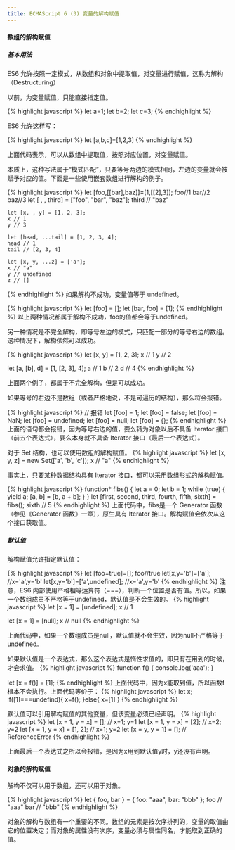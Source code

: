 ```yaml
---
title: ECMAScript 6 (3) 变量的解构赋值
---
```


#### 数组的解构赋值
##### 基本用法
ES6 允许按照一定模式，从数组和对象中提取值，对变量进行赋值，这称为解构（Destructuring）

以前，为变量赋值，只能直接指定值。

{% highlight javascript %}
    let a=1;
    let b=2;
    let c=3;
{% endhighlight %}

ES6 允许这样写：

{% highlight javascript %}
    let [a,b,c]=[1,2,3]
{% endhighlight %}

上面代码表示，可以从数组中提取值，按照对应位置，对变量赋值。

本质上，这种写法属于“模式匹配”，只要等号两边的模式相同，左边的变量就会被赋予对应的值。下面是一些使用嵌套数组进行解构的例子。

{% highlight javascript %}
    let [foo,[[bar],baz]]=[1,[[2],3]];
    foo//1
    bar//2
    baz//3
    let [ , , third] = ["foo", "bar", "baz"];
    third // "baz"

    let [x, , y] = [1, 2, 3];
    x // 1
    y // 3

    let [head, ...tail] = [1, 2, 3, 4];
    head // 1
    tail // [2, 3, 4]

    let [x, y, ...z] = ['a'];
    x // "a"
    y // undefined
    z // []
{% endhighlight %}
如果解构不成功，变量值等于 undefined。

{% highlight javascript %}
let [foo] = [];
let [bar, foo] = [1];
{% endhighlight %}
以上两种情况都属于解构不成功，foo的值都会等于undefined。

另一种情况是不完全解构，即等号左边的模式，只匹配一部分的等号右边的数组。这种情况下，解构依然可以成功。

{% highlight javascript %}
let [x, y] = [1, 2, 3];
x // 1
y // 2

let [a, [b], d] = [1, [2, 3], 4];
a // 1
b // 2
d // 4
{% endhighlight %}

上面两个例子，都属于不完全解构，但是可以成功。

如果等号的右边不是数组（或者严格地说，不是可遍历的结构），那么将会报错。

{% highlight javascript %}
// 报错
let [foo] = 1;
let [foo] = false;
let [foo] = NaN;
let [foo] = undefined;
let [foo] = null;
let [foo] = {};
{% endhighlight %}
上面的语句都会报错，因为等号右边的值，要么转为对象以后不具备 Iterator 接口（前五个表达式），要么本身就不具备 Iterator 接口（最后一个表达式）。

对于 Set 结构，也可以使用数组的解构赋值。
{% highlight javascript %}
let [x, y, z] = new Set(['a', 'b', 'c']);
x // "a"
{% endhighlight %}

事实上，只要某种数据结构具有 Iterator 接口，都可以采用数组形式的解构赋值。

{% highlight javascript %}
function* fibs() {
  let a = 0;
  let b = 1;
  while (true) {
    yield a;
    [a, b] = [b, a + b];
  }
}
let [first, second, third, fourth, fifth, sixth] = fibs();
sixth // 5
{% endhighlight %}
上面代码中，fibs是一个 Generator 函数（参见《Generator 函数》一章），原生具有 Iterator 接口。解构赋值会依次从这个接口获取值。

##### 默认值
解构赋值允许指定默认值：

{% highlight javascript %}
  let [foo=true]=[];
  foo//true
  let[x,y='b']=['a'];
  //x='a',y='b'
  let[x,y='b']=['a',undefined];
  //x='a',y='b'
{% endhighlight %}
注意，ES6 内部使用严格相等运算符（===），判断一个位置是否有值。所以，如果一个数组成员不严格等于undefined，默认值是不会生效的。
{% highlight javascript %}
let [x = 1] = [undefined];
x // 1

let [x = 1] = [null];
x // null
{% endhighlight %}

上面代码中，如果一个数组成员是null，默认值就不会生效，因为null不严格等于undefined。

如果默认值是一个表达式，那么这个表达式是惰性求值的，即只有在用到的时候，才会求值。
{% highlight javascript %}
function f() {
  console.log('aaa');
}

let [x = f()] = [1];
{% endhighlight %}
上面代码中，因为x能取到值，所以函数f 根本不会执行。上面代码等价于：
{% highlight javascript %}
    let x;
    if([1]===undefind){
      x=f();
    }else{
      x=[1]
    }
{% endhighlight %}

默认值可以引用解构赋值的其他变量，但该变量必须已经声明。
{% highlight javascript %}
let [x = 1, y = x] = [];     // x=1; y=1
let [x = 1, y = x] = [2];    // x=2; y=2
let [x = 1, y = x] = [1, 2]; // x=1; y=2
let [x = y, y = 1] = [];     // ReferenceError
{% endhighlight %}

上面最后一个表达式之所以会报错，是因为x用到默认值y时，y还没有声明。

#### 对象的解构赋值
解构不仅可以用于数组，还可以用于对象。

{% highlight javascript %}
let { foo, bar } = { foo: "aaa", bar: "bbb" };
foo // "aaa"
bar // "bbb"
{% endhighlight %}

对象的解构与数组有一个重要的不同。数组的元素是按次序排列的，变量的取值由它的位置决定；而对象的属性没有次序，变量必须与属性同名，才能取到正确的值。

